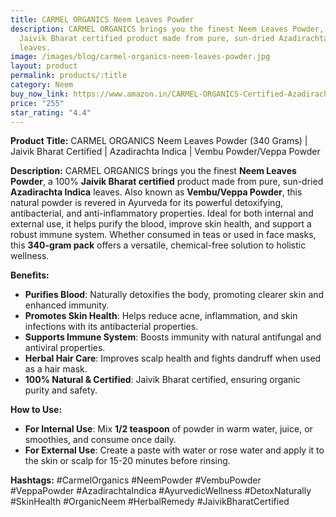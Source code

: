 ```yaml
---
title: CARMEL ORGANICS Neem Leaves Powder
description: CARMEL ORGANICS brings you the finest Neem Leaves Powder, a 100%
  Jaivik Bharat certified product made from pure, sun-dried Azadirachta Indica
  leaves.
image: /images/blog/carmel-organics-neem-leaves-powder.jpg
layout: product
permalink: products/:title
category: Neem
buy_now_link: https://www.amazon.in/CARMEL-ORGANICS-Certified-Azadirachta-Preservative/dp/B08DJ5L58W/ref=sr_1_9?crid=1U65A0ZJY2B5Y&tag=ayushmonk-21
price: "255"
star_rating: "4.4"
---
```

**Product Title:** CARMEL ORGANICS Neem Leaves Powder (340 Grams) | Jaivik Bharat Certified | Azadirachta Indica | Vembu Powder/Veppa Powder

**Description:**
CARMEL ORGANICS brings you the finest **Neem Leaves Powder**, a 100% **Jaivik Bharat certified** product made from pure, sun-dried **Azadirachta Indica** leaves. Also known as **Vembu/Veppa Powder**, this natural powder is revered in Ayurveda for its powerful detoxifying, antibacterial, and anti-inflammatory properties. Ideal for both internal and external use, it helps purify the blood, improve skin health, and support a robust immune system. Whether consumed in teas or used in face masks, this **340-gram pack** offers a versatile, chemical-free solution to holistic wellness.

**Benefits:**
- **Purifies Blood**: Naturally detoxifies the body, promoting clearer skin and enhanced immunity.
- **Promotes Skin Health**: Helps reduce acne, inflammation, and skin infections with its antibacterial properties.
- **Supports Immune System**: Boosts immunity with natural antifungal and antiviral properties.
- **Herbal Hair Care**: Improves scalp health and fights dandruff when used as a hair mask.
- **100% Natural & Certified**: Jaivik Bharat certified, ensuring organic purity and safety.

**How to Use:**
- **For Internal Use**: Mix **1/2 teaspoon** of powder in warm water, juice, or smoothies, and consume once daily.
- **For External Use**: Create a paste with water or rose water and apply it to the skin or scalp for 15-20 minutes before rinsing.

**Hashtags:**
#CarmelOrganics #NeemPowder #VembuPowder #VeppaPowder #AzadirachtaIndica #AyurvedicWellness #DetoxNaturally #SkinHealth #OrganicNeem #HerbalRemedy #JaivikBharatCertified

